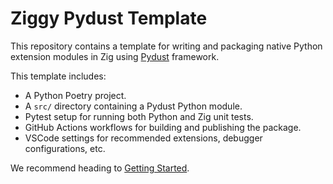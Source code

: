 # Ziggy Pydust Template

This repository contains a template for writing and packaging native Python extension modules in Zig using [Pydust](https://github.com/fulcrum-so/ziggy-pydust) framework.

This template includes:

- A Python Poetry project.
- A `src/` directory containing a Pydust Python module.
- Pytest setup for running both Python and Zig unit tests.
- GitHub Actions workflows for building and publishing the package.
- VSCode settings for recommended extensions, debugger configurations, etc.

We recommend heading to [Getting Started](https://pydust.fulcrum.so/getting_started/).
